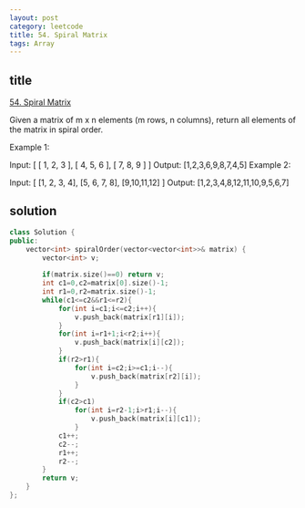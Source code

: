 ```yaml
---
layout: post
category: leetcode
title: 54. Spiral Matrix
tags: Array
---
```


## title
[54. Spiral Matrix](https://leetcode.com/problems/spiral-matrix/description/)

Given a matrix of m x n elements (m rows, n columns), return all elements of the matrix in spiral order.

Example 1:

Input:
    [
    [ 1, 2, 3 ],
    [ 4, 5, 6 ],
    [ 7, 8, 9 ]
    ]
Output: [1,2,3,6,9,8,7,4,5]
Example 2:

Input:
    [
    [1, 2, 3, 4],
    [5, 6, 7, 8],
    [9,10,11,12]
    ]
Output: [1,2,3,4,8,12,11,10,9,5,6,7]

## solution
```c++
class Solution {
public:
    vector<int> spiralOrder(vector<vector<int>>& matrix) {
        vector<int> v;
        
        if(matrix.size()==0) return v;
        int c1=0,c2=matrix[0].size()-1;
        int r1=0,r2=matrix.size()-1;
        while(c1<=c2&&r1<=r2){
            for(int i=c1;i<=c2;i++){
                v.push_back(matrix[r1][i]);
            }
            for(int i=r1+1;i<r2;i++){
                v.push_back(matrix[i][c2]);
            }
            if(r2>r1){
                for(int i=c2;i>=c1;i--){
                    v.push_back(matrix[r2][i]);
                }
            }
            if(c2>c1)
                for(int i=r2-1;i>r1;i--){
                    v.push_back(matrix[i][c1]);
                }
            c1++;
            c2--;
            r1++;
            r2--;
        }
        return v;
    }
};
```